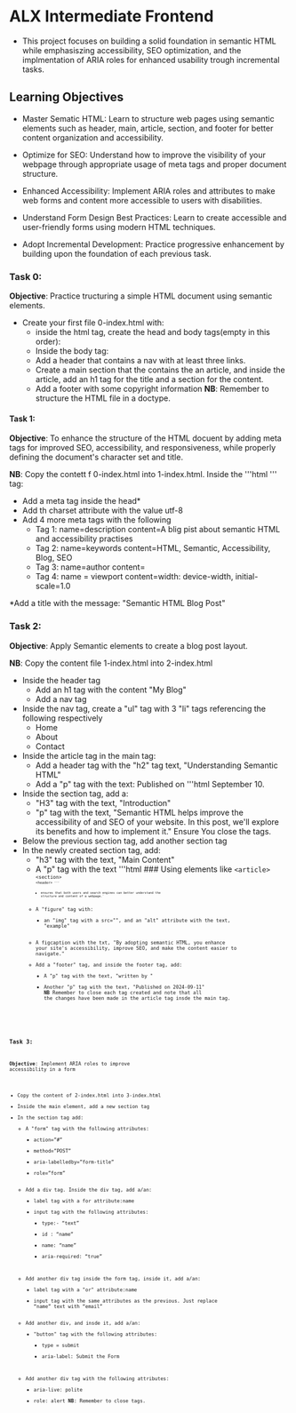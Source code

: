 # ALX Intermediate Frontend

* This project focuses on building a solid foundation in semantic HTML while emphasiszing accessibility, SEO optimization, and the implmentation of ARIA roles for enhanced usability trough incremental tasks.

## Learning Objectives
- Master Sematic HTML:
Learn to structure web pages using semantic elements such as header, main, article, section, and footer for better content organization and accessibility.

- Optimize for SEO:
Understand how to improve the visibility of your webpage through appropriate usage of meta tags and proper document structure.

- Enhanced Accessibility: 
Implement ARIA roles and attributes to make web forms and content more accessible to users with disabilities.

- Understand Form Design Best Practices:
Learn to create accessible and user-friendly forms using modern HTML techniques.

- Adopt Incremental Development:
Practice progressive enhancement by building upon the foundation of each previous task.

### Task 0:
__Objective__: Practice tructuring a simple HTML document using semantic elements.

* Create your first file 0-index.html with:
	* inside the html tag, create the head and body tags(empty in this order):
	* Inside the body tag:
	* Add a header that contains a nav with at least three links.
	* Create a main section that the contains the an article, and inside the article, add an h1 tag for the title and a section for the content.
	* Add a footer with some copyright information
**NB**: Remember to structure the HTML file in a doctype.


#### Task 1:
__Objective__: To enhance the structure of the HTML docuent by adding meta tags for improved SEO, accessibility, and responsiveness, while properly defining the document's character set and title.

**NB**: Copy the contett f 0-index.html into 1-index.html. Inside the '''html <head>''' tag:
* Add a meta tag inside the head*
* Add th charset attribute with the value utf-8
* Add 4 more meta tags with the following
	* Tag 1: name=description content=A blig pist about semantic HTML and accessibility practises
	* Tag 2: name=keywords content=HTML, Semantic, Accessibility, Blog, SEO
	* Tag 3: name=author content=
	* Tag 4: name = viewport content=width: device-width, initial-scale=1.0

*Add a title with the message: "Semantic HTML Blog Post"

### Task 2:
__Objective__: Apply Semantic elements to create a blog post layout.

**NB**: Copy the content file 1-index.html into 2-index.html
* Inside the header tag
	* Add an h1 tag with the content "My Blog"
	* Add a nav tag
* Inside the nav tag, create a "ul" tag with 3 "li" tags referencing the following respectively
	* Home
	* About 
	* Contact
* Inside the article tag in the main tag:
	* Add a header tag with the "h2" tag text, "Understanding Semantic HTML"
	* Add a "p" tag with the text: Published on '''html <time datetime="2024-09-10"> September 10.
* Inside the section tag, add a:
	* "H3" tag with the text, "Introduction"
	* "p" tag with the text, "Semantic HTML helps improve the accessibility of and SEO of your website. In this post, we'll explore its benefits and how to implement it." Ensure You close the tags.
* Below the previous section tag, add another section tag
* In the newly created section tag, add:
	* "h3" tag with the text, "Main Content"
	* A "p" tag with the text
		'''html
			### Using elements like
			<code>&lt;article&gt;<code>
			<code>&lt;section&gt;<code>
			<code>&lt;header&gt;<code>
		'''
		* ensures that both users and search engines can better understand the structure and content of a webpage.`
	* A "figure" tag with:
		* an "img" tag with a src="", and an "alt" attribute with the text, "example"
	* A figcaption with the txt, "By adopting semantic HTML, you enhance your site's accessibility, improve SEO, and make the content easier to navigate."
	* Add a "footer" tag, and inside the footer tag, add:
		* A "p" tag with the text, "written by <name>"
		* Another "p" tag with the text, "Published on 2024-09-11"
**NB** Remember to close each tag created and note that all the changes have been made in the article tag insde the main tag.

### Task 3:
__Objective__: Implement ARIA roles to improve accessibility in a form

* Copy the content of 2-index.html into 3-index.html
* Inside the main element, add a new section tag
* In the section tag add:
	* A "form" tag with the following attributes:
		* action=”#”
		* method=”POST”
		* aria-labelledby=”form-title”
		* role=”form”
	* Add a div tag. Inside the div tag, add a/an:
		* label tag with a for attribute:name
		* input tag with the following attributes:
			* type:- “text”
			* id : “name”
			* name: “name”
			* aria-required: “true”
	* Add another div tag inside the form tag, inside it, add a/an:
		* label tag with a "or" attribute:name
		* input tag with the same attributes as the previous. Just replace “name” text with “email”
	* Add another div, and insde it, add a/an:
		* "button" tag with the following attributes:
			* type = submit
			* aria-label: Submit the Form
	* Add another div tag with the following attributes:
		* aria-live: polite
		* role: alert
**NB**: Remember to close tags.